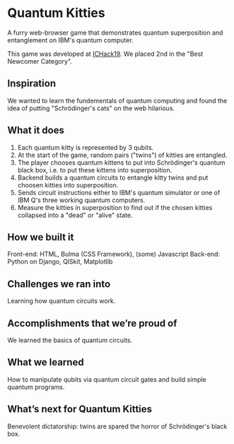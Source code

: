 # Quantum Kitties
A furry web-browser game that demonstrates quantum superposition and entanglement on IBM's quantum computer.

This game was developed at [ICHack19](https://ichack.org/). We placed 2nd in the "Best Newcomer Category".

## Inspiration
We wanted to learn the fundementals of quantum computing and found the idea of putting "Schrödinger's cats" on the web hilarious.

## What it does
1) Each quantum kitty is represented by 3 qubits. 
2) At the start of the game, random pairs ("twins") of kitties are entangled.
3) The player chooses quantum kittens to put into Schrödinger's quantum black box, i.e. to put these kittens into superposition.
4) Backend builds a quantum circuits to entangle kitty twins and put choosen kitties into superposition.
5) Sends circuit instructions either to IBM's quantum simulator or one of IBM Q's three working quantum computers.
6) Measure the kitties in superposition to find out if the chosen kitties collapsed into a "dead" or "alive" state.

## How we built it
Front-end: HTML, Bulma (CSS Framework), (some) Javascript
Back-end: Python on Django, QISkit, Matplotlib

## Challenges we ran into
Learning how quantum circuits work.

## Accomplishments that we’re proud of
We learned the basics of quantum circuits.

## What we learned
How to manipulate qubits via quantum circuit gates and build simple quantum programs. 

## What’s next for Quantum Kitties
Benevolent dictatorship: twins are spared the horror of Schrödinger's black box.
